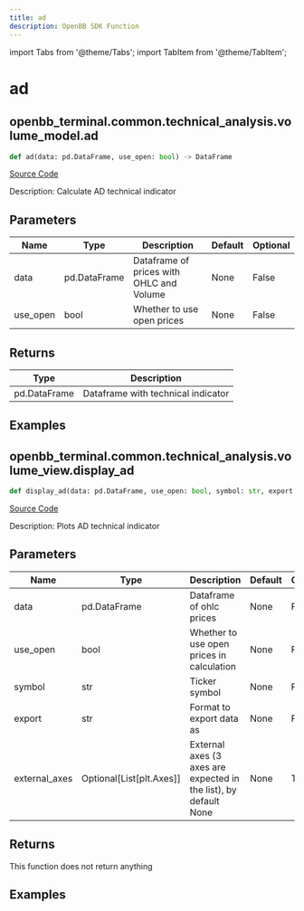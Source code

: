 ```yaml
---
title: ad
description: OpenBB SDK Function
---
```


import Tabs from '@theme/Tabs';
import TabItem from '@theme/TabItem';

# ad

<Tabs>
<TabItem value="model" label="Model" default>

## openbb_terminal.common.technical_analysis.volume_model.ad

```python title='openbb_terminal/common/technical_analysis/volume_model.py'
def ad(data: pd.DataFrame, use_open: bool) -> DataFrame
```
[Source Code](https://github.com/OpenBB-finance/OpenBBTerminal/tree/main/openbb_terminal/common/technical_analysis/volume_model.py#L17)

Description: Calculate AD technical indicator

## Parameters

| Name | Type | Description | Default | Optional |
| ---- | ---- | ----------- | ------- | -------- |
| data | pd.DataFrame | Dataframe of prices with OHLC and Volume | None | False |
| use_open | bool | Whether to use open prices | None | False |

## Returns

| Type | Description |
| ---- | ----------- |
| pd.DataFrame | Dataframe with technical indicator |

## Examples



</TabItem>
<TabItem value="view" label="View">

## openbb_terminal.common.technical_analysis.volume_view.display_ad

```python title='openbb_terminal/common/technical_analysis/volume_view.py'
def display_ad(data: pd.DataFrame, use_open: bool, symbol: str, export: str, external_axes: Optional[List[matplotlib.axes._axes.Axes]]) -> None
```
[Source Code](https://github.com/OpenBB-finance/OpenBBTerminal/tree/main/openbb_terminal/common/technical_analysis/volume_view.py#L28)

Description: Plots AD technical indicator

## Parameters

| Name | Type | Description | Default | Optional |
| ---- | ---- | ----------- | ------- | -------- |
| data | pd.DataFrame | Dataframe of ohlc prices | None | False |
| use_open | bool | Whether to use open prices in calculation | None | False |
| symbol | str | Ticker symbol | None | False |
| export | str | Format to export data as | None | False |
| external_axes | Optional[List[plt.Axes]] | External axes (3 axes are expected in the list), by default None | None | True |

## Returns

This function does not return anything

## Examples



</TabItem>
</Tabs>